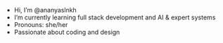 - Hi, I’m @ananyaslnkh
- I’m currently learning full stack development and AI & expert systems
- Pronouns: she/her
- Passionate about coding and design

<!---
ananyaslnkh/ananyaslnkh is a ✨ special ✨ repository because its `README.md` (this file) appears on your GitHub profile.
You can click the Preview link to take a look at your changes.
--->
